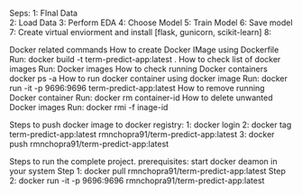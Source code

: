 Seps:
1: FInal Data\
2: Load Data
3: Perform EDA
4: Choose Model
5: Train Model
6: Save model
7: Create virtual enviorment and install [flask, gunicorn, scikit-learn]
8:



Docker related commands
How to create Docker IMage using Dockerfile
    Run: docker build -t term-predict-app:latest .
How to check list of docker images
    Run: Docker images
How to check running Docker containers
    docker ps -a
How to run docker container using docker image
    Run: docker run -it -p 9696:9696 term-predict-app:latest
How to remove running Docker container
    Run: docker rm container-id
How to delete unwanted Docker images
    Run: docker rmi -f inage-id

Steps to push docker image to docker registry:
    1: docker login
    2: docker tag term-predict-app:latest rmnchopra91/term-predict-app:latest
    3: docker push rmnchopra91/term-predict-app:latest

Steps to run the complete project.
prerequisites:
    start docker deamon in your system
Step 1: docker pull rmnchopra91/term-predict-app:latest
Step 2: docker run -it -p 9696:9696 rmnchopra91/term-predict-app:latest
